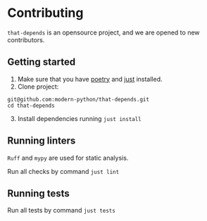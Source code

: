 # Contributing
`that-depends` is an opensource project, and we are opened to new contributors.

## Getting started
1. Make sure that you have [poetry](https://python-poetry.org/) and [just](https://just.systems/) installed.
2. Clone project:
```
git@github.com:modern-python/that-depends.git
cd that-depends
```
3. Install dependencies running `just install`

## Running linters
`Ruff` and `mypy` are used for static analysis.

Run all checks by command `just lint`

## Running tests
Run all tests by command `just tests`
